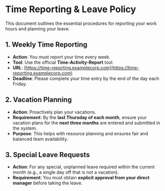 # Time Reporting & Leave Policy

This document outlines the essential procedures for reporting your work hours and planning your leave.

## 1. Weekly Time Reporting

*   **Action**: You must report your time every week.
*   **Tool**: Use the official **Time-Activity-Report** tool.
*   **URL**: [https://time-reporting.examplecorp.com](https://time-reporting.examplecorp.com)
*   **Deadline**: Please complete your time entry by the end of the day each Friday.

## 2. Vacation Planning

*   **Action**: Proactively plan your vacations.
*   **Requirement**: By the **last Thursday of each month**, ensure your vacation plans for the **next three months** are entered and submitted in the system.
*   **Purpose**: This helps with resource planning and ensures fair and balanced team availability.

## 3. Special Leave Requests

*   **Action**: For any special, unplanned leave required within the current month (e.g., a single day off that is not a vacation).
*   **Requirement**: You must obtain **explicit approval from your direct manager** before taking the leave.
